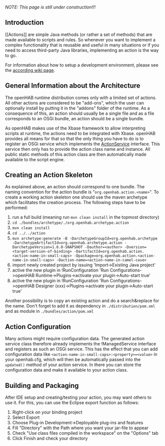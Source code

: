 **NOTE*: This page is still under construction!!!*

## Introduction

[[Actions]] are simple Java methods (or rather a set of methods) that are made available to scripts and rules. So whenever you want to implement a complex functionality that is reusable and useful in many situations or if you need to access third-party Java libraries, implementing an action is the way to go.

For information about how to setup a development environment, please see the [according wiki page](IDE-Setup).

## General Information about the Architecture

The openHAB runtime distribution comes only with a limited set of actions. All other actions are considered to be "add-ons", which the user can optionally install by putting it in the "addons" folder of the runtime. As a consequence of this, an action should usually be a single file and as a file corresponds to an OSGi bundle, an action should be a single bundle.

As openHAB makes use of the Xbase framework to allow interpreting scripts at runtime, the actions need to be integrated with Xbase. openHAB provides all means for that so that the only thing you have to do is to register an OSGi service which implements the [ActionService](https://github.com/openhab/openhab/blob/master/bundles/core/org.openhab.core.scriptengine/src/main/java/org/openhab/core/scriptengine/action/ActionService.java) interface. This service then only has to provide the action class name and instance. All public static methods of this action class are then automatically made available to the script engine.

## Creating an Action Skeleton

As explained above, an action should correspond to one bundle. The naming convention for the action bundle is "`org.openhab.action.<name>`". To create a working action skeleton one should use the maven archetype which facilitates the creation process. The following steps have to be performed:

1. run a full build (meaning run `mvn clean install` in the topmost directory)
1. `cd ./bundles/archetype/./org.openhab.archetype.action`
1. `mvn clean install`
1. `cd ../../action`
1. `mvn archetype:generate -B -DarchetypeGroupId=org.openhab.archetype -DarchetypeArtifactId=org.openhab.archetype.action -DarchetypeVersion=1.6.0-SNAPSHOT -Dauthor=<author> -Dversion=<target-version-of-binding> -DartifactId=org.openhab.action.<action-name-in-small-caps> -Dpackage=org.openhab.action.<action-name-in-small-caps> -Daction-name=<action-name-in-camel-case>`
1. import newly created project by issuing 'Import->Existing Java project'
1. active the new plugin in !RunConfiguration 'Run Configurations->openHAB Runtime->Plugins->activate your plugin->Auto-start true'
1. active the new plugin in !RunConfiguration 'Run Configurations->openHAB Designer (xxx)->Plugins->activate your plugin->Auto-start true'

Another possibility is to copy an existing action and do a search&replace for the name.
Don't forget to add it as dependency in `./distribution/pom.xml` and as module in `./bundles/action/pom.xml`

## Action Configuration

Many actions might require configuration data. The generated action service class therefore already implements the !ManagedService interface and registers as such an OSGi service. This has the effect that you can add configuration data like `<action-name-in-small-caps>:<property>=<value>` in your openhab.cfg, which will then be automatically passed into the `updated()` method of your action service. In there you can store the configuration data and make it available to your action class.
 

## Building and Packaging

After IDE setup and creating/testing your action, you may want others to use it. For this, you can use the Eclipse export function as follows:

1. Right-click on your binding project
1. Select Export
1. Choose Plug-in Development->Deployable plug-ins and features
1. Fill "Directory" with the Path where you want your jar-file to appear
1. Check "Use class files compiled in the workspace" on the "Options" tab
1. Click Finish and check your directory